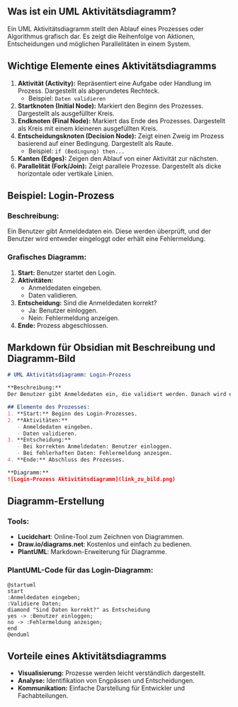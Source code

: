 
## Was ist ein UML Aktivitätsdiagramm?
Ein UML Aktivitätsdiagramm stellt den Ablauf eines Prozesses oder Algorithmus grafisch dar. Es zeigt die Reihenfolge von Aktionen, Entscheidungen und möglichen Parallelitäten in einem System.

## Wichtige Elemente eines Aktivitätsdiagramms
1. **Aktivität (Activity):** Repräsentiert eine Aufgabe oder Handlung im Prozess. Dargestellt als abgerundetes Rechteck.
   - Beispiel: `Daten validieren`
2. **Startknoten (Initial Node):** Markiert den Beginn des Prozesses. Dargestellt als ausgefüllter Kreis.
3. **Endknoten (Final Node):** Markiert das Ende des Prozesses. Dargestellt als Kreis mit einem kleineren ausgefüllten Kreis.
4. **Entscheidungsknoten (Decision Node):** Zeigt einen Zweig im Prozess basierend auf einer Bedingung. Dargestellt als Raute.
   - Beispiel: `if (Bedingung) then...`
5. **Kanten (Edges):** Zeigen den Ablauf von einer Aktivität zur nächsten.
6. **Parallelität (Fork/Join):** Zeigt parallele Prozesse. Dargestellt als dicke horizontale oder vertikale Linien.

## Beispiel: Login-Prozess
### Beschreibung:
Ein Benutzer gibt Anmeldedaten ein. Diese werden überprüft, und der Benutzer wird entweder eingeloggt oder erhält eine Fehlermeldung.

### Grafisches Diagramm:
1. **Start:** Benutzer startet den Login.
2. **Aktivitäten:**
   - Anmeldedaten eingeben.
   - Daten validieren.
3. **Entscheidung:** Sind die Anmeldedaten korrekt?
   - Ja: Benutzer einloggen.
   - Nein: Fehlermeldung anzeigen.
4. **Ende:** Prozess abgeschlossen.

## Markdown für Obsidian mit Beschreibung und Diagramm-Bild
```markdown
# UML Aktivitätsdiagramm: Login-Prozess

**Beschreibung:**
Der Benutzer gibt Anmeldedaten ein, die validiert werden. Danach wird entschieden, ob die Anmeldung erfolgreich ist.

## Elemente des Prozesses:
1. **Start:** Beginn des Login-Prozesses.
2. **Aktivitäten:**
   - Anmeldedaten eingeben.
   - Daten validieren.
3. **Entscheidung:**
   - Bei korrekten Anmeldedaten: Benutzer einloggen.
   - Bei fehlerhaften Daten: Fehlermeldung anzeigen.
4. **Ende:** Abschluss des Prozesses.

**Diagramm:**
![Login-Prozess Aktivitätsdiagramm](link_zu_bild.png)
```

## Diagramm-Erstellung
### Tools:
- **Lucidchart**: Online-Tool zum Zeichnen von Diagrammen.
- **Draw.io/diagrams.net**: Kostenlos und einfach zu bedienen.
- **PlantUML**: Markdown-Erweiterung für Diagramme.

### PlantUML-Code für das Login-Diagramm:
```plantuml
@startuml
start
:Anmeldedaten eingeben;
:Validiere Daten;
diamond "Sind Daten korrekt?" as Entscheidung
yes -> :Benutzer einloggen;
no -> :Fehlermeldung anzeigen;
end
@enduml
```

## Vorteile eines Aktivitätsdiagramms
- **Visualisierung:** Prozesse werden leicht verständlich dargestellt.
- **Analyse:** Identifikation von Engpässen und Entscheidungen.
- **Kommunikation:** Einfache Darstellung für Entwickler und Fachabteilungen.
